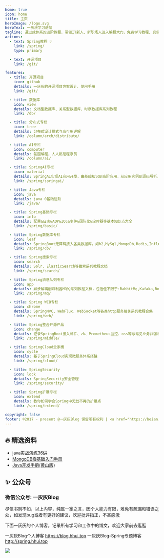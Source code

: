 ```yaml
---
home: true
icon: home
title: 主页
heroImage: /logo.svg
heroText: 一灰灰学习进阶
tagline: 通过成体系的进阶教程，带领IT新人、新职场人进入编程大门，免费学习教程、真实业务场景演练、线上问题排查定位、为每个致力于在编程界大展身手的小伙伴助力
actions:
  - text: Spring教程 💡
    link: /spring/
    type: primary

  - text: 开源项目
    link: /git/

features:
  - title: 开源项目
    icon: github
    details: 一灰灰的开源项目方案设计、使用手册
    link: /git/

  - title: 数据库
    icon: view
    details: 文档型数据库、关系型数据库、时序数据库系列教程
    link: /db/

  - title: 分布式专栏
    icon: tree
    details: 分布式设计模式与高可用详解
    link: /column/arch/distribute/

  - title: AI专栏
    icon: computer
    details: 氛围编程，人人都是程序员
    link: /column/ai/

  - title: SpringAI专栏
    icon: material
    details: SpringAI实现AI应用开发，由基础知识到高阶应用，从应用实例到源码解析，全套教程
    link: /spring/springai/

  - title: Java专栏
    icon: java
    details: java 0基础进阶
    link: /java/

  - title: Spring基础专栏
    icon: info
    details: 配置&日志&AOP&IOC&事件&国际化&定时器等基本知识点大全
    link: /spring/basic/

  - title: Spring数据库专栏
    icon: leaf
    details: SpringBoot无障碍接入各类数据库，如h2,MySql,MongoDb,Redis,InfluxDB等
    link: /spring/db/

  - title: Spring搜索专栏
    icon: search
    details: Solr, ElasticSearch等搜索系列教程文档
    link: /spring/search/

  - title: Spring消息队列专栏
    icon: app
    details: 异步解耦削峰利器MQ的系列教程文档，包括但不限于:RabbitMq,Kafaka,RocketMQ等消息队列的使用及进阶博文
    link: /spring/mq/

  - title: Spring WEB专栏
    icon: chrome
    details: SpringMVC, WebFlux, WebSocket等各类http服务相关系列教程合集
    link: /spring/web/

  - title: Spring整合开源产品
    icon: change
    details: 记录SpringBoot接入邮件、zk、Prometheus监控、oss等与常见业务非强相关的系列教程
    link: /spring/middle/

  - title: SpringCloud全家桶
    icon: cycle
    details: 基于SpringCloud实现微服务体系搭建
    link: /spring/cloud/

  - title: SpringSecurity
    icon: lock
    details: SpringSecurity安全管理
    link: /spring/security/

  - title: Spring扩展专栏
    icon: extend
    details: 教你如何学会Spring中无处不再的扩展点
    link: /spring/extend/

copyright: false
footer: ©2017 - present @一灰灰Blog 保留所有权利 | <a href="https://beian.miit.gov.cn/" target="_blank"> 鄂ICP备18017282号</a> | 主题 @vuepress-theme-hope 
---
```


<div align="center">
  <ins class="adsbygoogle"
       style="display:block"
       data-ad-format="fluid"
       data-ad-layout-key="-ef+6k-30-ac+ty"
       data-ad-client="ca-pub-5592000528061748"
       data-ad-slot="6935280996"></ins>
</div>
<!-- hhui.top 主站 -->
<ins class="adsbygoogle"
     style="display:block"
     data-ad-client="ca-pub-5592000528061748"
     data-ad-slot="9219792501"
     data-ad-format="auto"
     data-full-width-responsive="true"></ins>

## 🔥 精选资料

- [java实战演练36讲](https://book.hhui.top/pdf/java实战演练36讲.pdf)
- [MongoDB零基础入门手册](https://book.hhui.top/pdf/MongoDB零基础入门手册.pdf)
- [Java开发手册(黄山版)](https://book.hhui.top/pdf/Java开发手册(黄山版).pdf)



## ✨ 公众号


### 微信公众号: 一灰灰Blog

尽信书则不如，以上内容，纯属一家之言，因个人能力有限，难免有疏漏和错误之处，如发现bug或者有更好的建议，欢迎批评指正，不吝感激

下面一灰灰的个人博客，记录所有学习和工作中的博文，欢迎大家前去逛逛

一灰灰Blog个人博客 https://blog.hhui.top
一灰灰Blog-Spring专题博客 http://spring.hhui.top

![](https://spring.hhui.top/spring-blog/imgs/info/info.png)